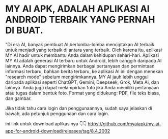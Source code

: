 # MY AI APK, ADALAH APLIKASI AI ANDROID TERBAIK YANG PERNAH DI BUAT.

"Di era AI, banyak pembuat AI berlomba-lomba menciptakan AI terbaik untuk menjadi yang terbaik di antara yang terbaik. Oleh karena itu, aplikasi MY AI hadir untuk membantu Anda dalam kehidupan sehari-hari. Aplikasi MY AI adalah generasi AI terbaru untuk Android, lebih canggih daripada AI lainnya. Anda dapat mengirimkan berbagai pertanyaan dan permintaan informasi terbaru, bahkan berita terbaru, ke aplikasi AI ini dengan menekan "research mode" sebelum mengirimkannya. MY AI jauh lebih unggul daripada aplikasi seperti ChatGPT, Gemini, Deepseek, Grok, Meta Ai, dan lainnya. Anda juga dapat melampirkan foto jika Anda memiliki pertanyaan atau tugas dalam bentuk foto. Format yang didukung: PDF, file teks biasa, dan gambar.

Jika tidak tahu cara login dan penggunaannya, sudah saya jelaskan di bawah, ada petunjuk penggunaan dan cara login.

ini link untuk download aplikasinya
👇👇
https://github.com/myaiapk/my-ai-app-for-android-download/releases/tag/8.4.2002
